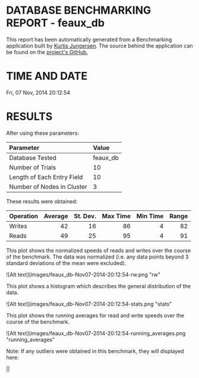 DATABASE BENCHMARKING REPORT - feaux_db
=========================================

This report has been automatically generated from a Benchmarking application
built by [Kurtis Jungersen](http://kmjungersen.com).  The source behind the application can be found on the [project's GitHub.](https://github.com/kmjungersen/DB-Benchmarking)

TIME AND DATE
=============

Fri, 07 Nov, 2014 20:12:54


RESULTS
=======

After using these parameters:

| Parameter                  | Value    |
|:---------------------------|:---------|
| Database Tested            | feaux_db |
| Number of Trials           | 10       |
| Length of Each Entry Field | 10       |
| Number of Nodes in Cluster | 3        |

These results were obtained:

| Operation   |   Average |   St. Dev. |   Max Time |   Min Time |   Range |
|:------------|----------:|-----------:|-----------:|-----------:|--------:|
| Writes      |        42 |         16 |         86 |          4 |      82 |
| Reads       |        49 |         25 |         95 |          4 |      91 |

This plot shows the normalized speeds of reads and writes over the course of the benchmark.  The data was normalized (i.e. any data points beyond 3 standard deviations of the mean were excluded).

![Alt text](images/feaux_db-Nov07-2014-20:12:54-rw.png "rw"

This plot shows a histogram which describes the general distribution of the data.

![Alt text](images/feaux_db-Nov07-2014-20:12:54-stats.png "stats"

This plot shows the running averages for read and write speeds over the course of the benchmark.

![Alt text](images/feaux_db-Nov07-2014-20:12:54-running_averages.png "running_averages"

Note: If any outliers were obtained in this benchmark, they will displayed here:

||
